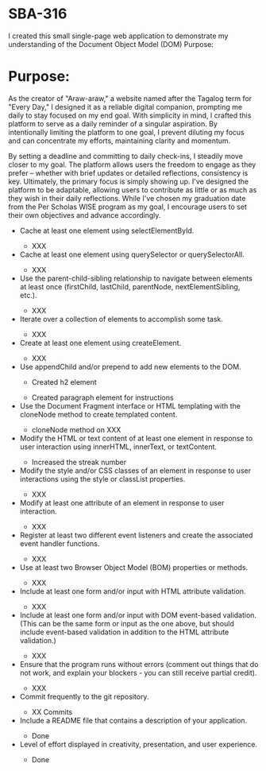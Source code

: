 # SBA-316

I created this small single-page web application to demonstrate my understanding of the Document Object Model (DOM)
Purpose:

<h1>Purpose: </h1>

<p>
As the creator of "Araw-araw," a website named after the Tagalog term for "Every Day," I designed it as a reliable digital companion, prompting me daily to stay focused on my end goal. With simplicity in mind, I crafted this platform to serve as a daily reminder of a singular aspiration. By intentionally limiting the platform to one goal, I prevent diluting my focus and can concentrate my efforts, maintaining clarity and momentum.

By setting a deadline and committing to daily check-ins, I steadily move closer to my goal. The platform allows users the freedom to engage as they prefer – whether with brief updates or detailed reflections, consistency is key. Ultimately, the primary focus is simply showing up. I've designed the platform to be adaptable, allowing users to contribute as little or as much as they wish in their daily reflections. While I've chosen my graduation date from the Per Scholas WISE program as my goal, I encourage users to set their own objectives and advance accordingly.

<ul>
<li>Cache at least one element using selectElementById.</li>
    <ul> <li> XXX </ul>
<li>Cache at least one element using querySelector or querySelectorAll.</li>
    <ul> <li> XXX </ul>
<li>Use the parent-child-sibling relationship to navigate between elements at least once (firstChild, lastChild, parentNode, nextElementSibling, etc.).</li>
    <ul> <li> XXX </ul>
<li>Iterate over a collection of elements to accomplish some task.</li>
    <ul> <li> XXX </ul>
<li>Create at least one element using createElement.</li>
    <ul> <li> XXX </ul>
<li>Use appendChild and/or prepend to add new elements to the DOM.</li>
    <ul> <li> Created h2 element </ul>
    <ul> <li> Created paragraph element for instructions </ul>
<li>Use the Document Fragment interface or HTML templating with the cloneNode method to create templated content. </li>
    <ul> <li> cloneNode method on XXX </ul>
<li>Modify the HTML or text content of at least one element in response to user interaction using innerHTML, innerText, or textContent.</li>
    <ul> <li> Increased the streak number </ul>
<li>Modify the style and/or CSS classes of an element in response to user interactions using the style or classList properties.</li>
    <ul> <li> XXX </ul>
<li>Modify at least one attribute of an element in response to user interaction.</li>
    <ul> <li> XXX </ul>
<li>Register at least two different event listeners and create the associated event handler functions.</li>
    <ul> <li> XXX </ul>
<li>Use at least two Browser Object Model (BOM) properties or methods.</li>
    <ul> <li> XXX </ul>
<li>Include at least one form and/or input with HTML attribute validation.</li>
    <ul> <li> XXX </ul>
<li>Include at least one form and/or input with DOM event-based validation. (This can be the same form or input as the one above, but should include event-based validation in addition to the HTML attribute validation.)</li>
    <ul> <li> XXX </ul>
<li>Ensure that the program runs without errors (comment out things that do not work, and explain your blockers - you can still receive partial credit).</li>
    <ul> <li> XXX </ul>
<li>Commit frequently to the git repository.</li>
    <ul> <li> XX Commits </ul>
<li>Include a README file that contains a description of your application.</li>
    <ul> <li> Done </ul>
<li>Level of effort displayed in creativity, presentation, and user experience.</li>
    <ul> <li> Done </ul>
</ul>
